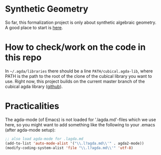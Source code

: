 # Synthetic Geometry
So far, this formalization project is only about synthetic algebraic geometry.
A good place to start is [here](SyntheticGeometry/Spec.lagda.md).

# How to check/work on the code in this repo
In ```~/.agda/libraries``` there should be a line ```PATH/cubical.agda-lib```, where PATH is the path to the root of the clone of the cubical library you want to use.
Right now, this project builds on the current master branch of the cubical agda library ([github](https://github.com/agda/cubical/)).

# Practicalities
The agda-mode (of Emacs) is not loaded for '.lagda.md'-files which we use here, so you might want to add something like the following to your .emacs (after agda-mode setup):

```lisp
;; also load agda-mode for .lagda.md
(add-to-list 'auto-mode-alist '("\\.l?agda.md\\'" . agda2-mode))
(modify-coding-system-alist 'file "\\.l?agda.md\\'" 'utf-8)
```